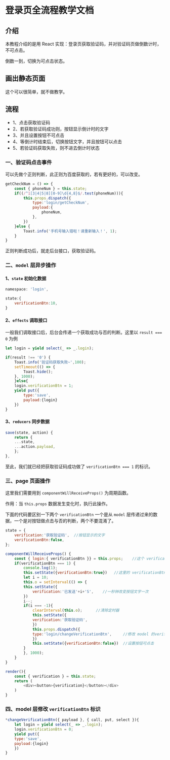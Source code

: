 # 登录页全流程教学文档

## 介绍

本教程介绍的是用 React 实现：登录页获取验证码，并对验证码页做倒数计时，不可点击。

倒数一到，切换为可点击状态。

## 画出静态页面

这个可以很简单，就不做教学。

## 流程

- 1、点击获取验证码
- 2、若获取验证码成功则，按钮显示倒计时的文字
- 3、并且设置按钮不可点击
- 4、等倒计时结束后，切换按钮文字，并且按钮可以点击
- 5、若验证码获取失败，则不进去倒计时状态

### 一、验证码点击事件

可以先做个正则判断，此正则为百度获取的，若有更好的，可以改变。

```js
getCheckNum = () => {
    const { phoneNum } = this.state;
    if((/^1[3|4|5|8][0-9]\d{4,8}$/.test(phoneNum))){
        this.props.dispatch({
            type:'login/getCheckNum',
            payload:{
                phoneNum,
            },
        })
    }else {
        Toast.info('手机号输入错啦！请重新输入！', 1);
    }
}
```

正则判断成功后，就走后台接口，获取验证码。

### 二、`model` 层异步操作

#### 1、`state` 初始化数据

```js
namespace: 'login',

state:{
    verificationBtn:10,
}
```

#### 2、`effects` 调取接口

一般我们调取接口后，后台会传递一个获取成功与否的判断。这里以 `result === 0` 为例

```js
let login = yield select(_ => _.login);

if(result !== '0') {
    Toast.info('验证码获取失败~',100);
    setTimeout(() => {
        Toast.hide();
    }, 1000);
    }else{
    login.verificationBtn = 1;
    yield put({
        type:'save',
        payload:{login}
    })
}
```

#### 3、`reducers` 同步数据

```js
save(state, action) {
    return {
    ...state,
    ...action.payload,
    };
},
```

至此，我们就已经把获取验证码成功做了 `verificationBtn === 1` 的标识。

### 三、page 页面操作

这里我们需要用到 `componentWillReceiveProps()` 为周期函数。

作用：当 `this.props` 数据发生变化时，执行此操作。

下面的代码要区别一下两个 `verificationBtn` 一个是从 `model` 层传递过来的数据，一个是对按钮做点击与否的判断，两个不要混淆了。

```js
state = {
    verification:'获取验证码',  //按钮显示的文字
    verificationBtn:false,
};

componentWillReceiveProps() {
    const { login:{ verificationBtn }} = this.props;    //这个 verificationBtn 是从后台获取到的数据
    if(verificationBtn === 1) {
        console.log(1);
        this.setState({verificationBtn:true})   //这里的 verificationBtn 是对按钮做点击与否的判断
        let i = 10;
        this.o = setInterval(() => {    
        this.setState({
            verification:'已发送'+i+'S',    //一秒钟改变按钮文字一次
        })
        i--;
        if(i === -1){
            clearInterval(this.o);      //清除定时器
            this.setState({
            verification:'获取验证码',
            })
            this.props.dispatch({
            type:'login/changeVerificationBtn',     //修改 model 的verificationBtn 标识
            })
            this.setState({verificationBtn:false})  //设置按钮可点击
        }
        }, 1000);
    }
}

render(){
    const { verification } = this.state;
    return (
        <div><button>{verification}</button></div>
    )
}
```

### 四、model 层修改 `verificationBtn` 标识

```js
*changeVerificationBtn({ payload }, { call, put, select }){
    let login = yield select(_ => _.login);
    login.verificationBtn = 0;
    yield put({
    type:'save',
    payload:{login}
    })
}
```


